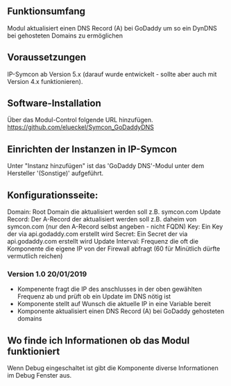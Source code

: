 ## Funktionsumfang

Modul aktualisiert einen DNS Record (A) bei GoDaddy um so ein DynDNS bei gehosteten Domains zu ermöglichen 

## Voraussetzungen

IP-Symcon ab Version 5.x (darauf wurde entwickelt - sollte aber auch mit Version 4.x funktionieren).

## Software-Installation

Über das Modul-Control folgende URL hinzufügen.
https://github.com/elueckel/Symcon_GoDaddyDNS

## Einrichten der Instanzen in IP-Symcon
Unter "Instanz hinzufügen" ist das 'GoDaddy DNS'-Modul unter dem Hersteller '(Sonstige)' aufgeführt.

## Konfigurationsseite:

Domain: Root Domain die aktualisiert werden soll z.B. symcon.com
Update Record: Der A-Record der aktualisiert werden soll z.B. daheim von symcon.com (nur den A-Record selbst angeben - nicht FQDN)
Key: Ein Key der via api.godaddy.com erstellt wird
Secret: Ein Secret der via api.godaddy.com erstellt wird
Update Interval: Frequenz die oft die Komponente die eigene IP von der Firewall abfragt (60 für Minütlich dürfte vermutlich reichen)

### Version 1.0 20/01/2019
- Kompenente fragt die IP des anschlusses in der oben gewählten Frequenz ab und prüft ob ein Update im DNS nötig ist
- Komponente stellt auf Wunsch die aktuelle IP in eine Variable bereit
- Komponente aktualisiert einen DNS Record (A) bei GoDaddy gehosteten domains


## Wo finde ich Informationen ob das Modul funktioniert
Wenn Debug eingeschaltet ist gibt die Komponente diverse Informationen im Debug Fenster aus.

